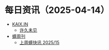 ﻿# 每日资讯（2025-04-14）

- [KAIX.IN](https://kaix.in/feed/)
  - [许久未见](https://kaix.in/2025/0414-days/)
- [蠎周刊](https://weekly.pychina.org/feeds/all.atom.xml)
  - [上周蠎快讯 2025/15](https://weekly.pychina.org/pyrecap/pyrw-2515.html)
